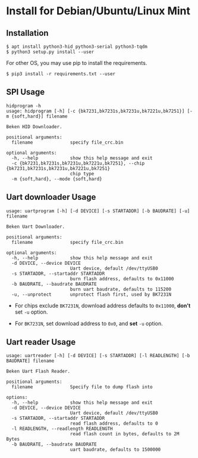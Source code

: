 # Install for Debian/Ubuntu/Linux Mint

## Installation

```
$ apt install python3-hid python3-serial python3-tqdm
$ python3 setup.py install --user
```

For other OS, you may use pip to install the requirements.

```
$ pip3 install -r requirements.txt --user
```


## SPI Usage

```
hidprogram -h
usage: hidprogram [-h] [-c {bk7231,bk7231s,bk7231u,bk7221u,bk7251}] [-m {soft,hard}] filename

Beken HID Downloader.

positional arguments:
  filename              specify file_crc.bin

optional arguments:
  -h, --help            show this help message and exit
  -c {bk7231,bk7231s,bk7231u,bk7221u,bk7251}, --chip {bk7231,bk7231s,bk7231u,bk7221u,bk7251}
                        chip type
  -m {soft,hard}, --mode {soft,hard}
```



## Uart downloader Usage

```
usage: uartprogram [-h] [-d DEVICE] [-s STARTADDR] [-b BAUDRATE] [-u] filename

Beken Uart Downloader.

positional arguments:
  filename              specify file_crc.bin

optional arguments:
  -h, --help            show this help message and exit
  -d DEVICE, --device DEVICE
                        Uart device, default /dev/ttyUSB0
  -s STARTADDR, --startaddr STARTADDR
                        burn flash address, defaults to 0x11000
  -b BAUDRATE, --baudrate BAUDRATE
                        burn uart baudrate, defaults to 115200
  -u, --unprotect       unprotect flash first, used by BK7231N
```

* For chips exclude `BK7231N`, download address defaults to `0x11000`, **don't** set `-u` option.

* For `BK7231N`, set download address to `0x0`, and **set** `-u` option.

## Uart reader Usage

```
usage: uartreader [-h] [-d DEVICE] [-s STARTADDR] [-l READLENGTH] [-b BAUDRATE] filename

Beken Uart Flash Reader.

positional arguments:
  filename              Specify file to dump flash into

options:
  -h, --help            show this help message and exit
  -d DEVICE, --device DEVICE
                        Uart device, default /dev/ttyUSB0
  -s STARTADDR, --startaddr STARTADDR
                        read flash address, defaults to 0
  -l READLENGTH, --readlength READLENGTH
                        read flash count in bytes, defaults to 2M Bytes
  -b BAUDRATE, --baudrate BAUDRATE
                        uart baudrate, defaults to 1500000
```

